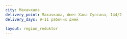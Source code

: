 ```yaml
---
city: Махачкала
delivery_point: Махачкала, Амет-Хана Султана, 144/2
delivery_days: 9-11 рабочих дней

layout: region_reduktor
---
```


